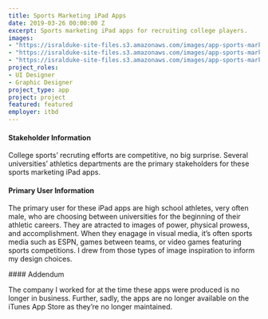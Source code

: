 ```yaml
---
title: Sports Marketing iPad Apps
date: 2019-03-26 00:00:00 Z
excerpt: Sports marketing iPad apps for recruiting college players.
images:
- "https://isralduke-site-files.s3.amazonaws.com/images/app-sports-marketing-lsu-football-designed-isral-duke.jpg"
- "https://isralduke-site-files.s3.amazonaws.com/images/app-sports-marketing-lsu-baseball-designed-isral-duke.jpg"
- "https://isralduke-site-files.s3.amazonaws.com/images/app-sports-marketing-georgia-football-designed-isral-duke.jpg"
project_roles:
- UI Designer
- Graphic Designer
project_type: app
project: project
featured: featured
employer: itbd
---
```

<h4>Stakeholder Information</h4>
<p>College sports’ recruting efforts are competitive, no big surprise. Several universities’ athletics departments are the primary stakeholders for these sports marketing iPad apps.</p>
<h4>Primary User Information</h4>
<p>The primary user for these iPad apps are high school athletes, very often male, who are choosing between universities for the beginning of their athletic careers. They are atracted to images of power, physical prowess, and accomplishment. When they enagage in visual media, it’s often sports media such as ESPN, games between teams, or video games featuring sports competitions. I drew from those types of image inspiration to inform my design choices.</p>
#### Addendum
<p>The company I worked for at the time these apps were produced is no longer in business. Further, sadly, the apps are no longer available on the iTunes App Store as they’re no longer maintained.</p>
